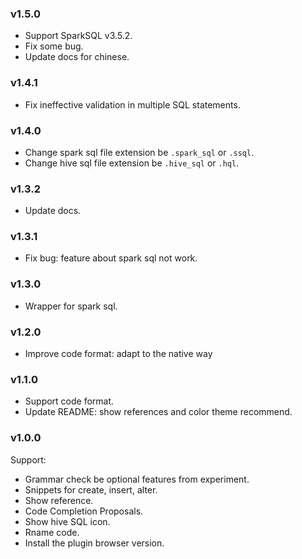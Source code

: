 ### v1.5.0
- Support SparkSQL v3.5.2.
- Fix some bug.
- Update docs for chinese.


### v1.4.1
- Fix ineffective validation in multiple SQL statements.
  
### v1.4.0
- Change spark sql file extension be `.spark_sql` or `.ssql`.
- Change hive sql file extension be `.hive_sql` or `.hql`.
  
### v1.3.2
- Update docs.
  
### v1.3.1
- Fix bug: feature about spark sql not work.
  
### v1.3.0
- Wrapper for spark sql.
  
### v1.2.0
- Improve code format: adapt to the native way
  
### v1.1.0
- Support code format.
- Update README: show references and color theme recommend.
  
### v1.0.0
Support:
- Grammar check be optional features from experiment.
- Snippets for create, insert, alter.
- Show reference.
- Code Completion Proposals.
- Show hive SQL icon.
- Rname code.
- Install the plugin browser version.